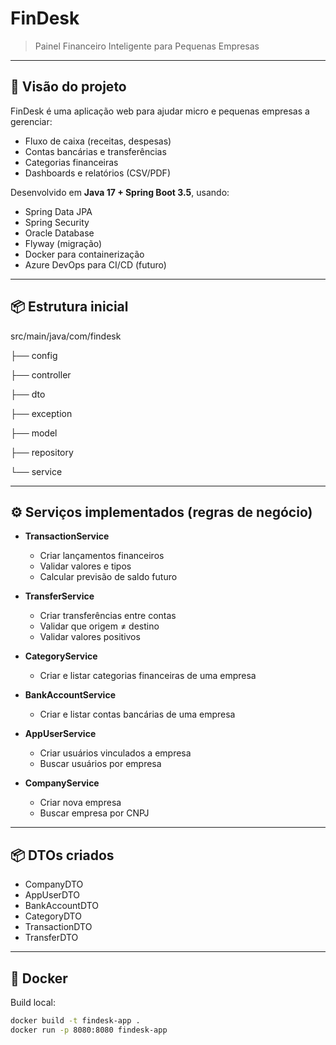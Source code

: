 # FinDesk

> Painel Financeiro Inteligente para Pequenas Empresas

---

## 🚀 Visão do projeto
FinDesk é uma aplicação web para ajudar micro e pequenas empresas a gerenciar:
- Fluxo de caixa (receitas, despesas)
- Contas bancárias e transferências
- Categorias financeiras
- Dashboards e relatórios (CSV/PDF)

Desenvolvido em **Java 17 + Spring Boot 3.5**, usando:
- Spring Data JPA
- Spring Security
- Oracle Database
- Flyway (migração)
- Docker para containerização
- Azure DevOps para CI/CD (futuro)

---

## 📦 Estrutura inicial
src/main/java/com/findesk

├── config

├── controller

├── dto

├── exception

├── model

├── repository

└── service

---

## ⚙️ **Serviços implementados (regras de negócio)**

- **TransactionService**
    - Criar lançamentos financeiros
    - Validar valores e tipos
    - Calcular previsão de saldo futuro

- **TransferService**
    - Criar transferências entre contas
    - Validar que origem ≠ destino
    - Validar valores positivos

- **CategoryService**
    - Criar e listar categorias financeiras de uma empresa

- **BankAccountService**
    - Criar e listar contas bancárias de uma empresa

- **AppUserService**
    - Criar usuários vinculados a empresa
    - Buscar usuários por empresa

- **CompanyService**
    - Criar nova empresa
    - Buscar empresa por CNPJ

---

## 📦 **DTOs criados**
- CompanyDTO
- AppUserDTO
- BankAccountDTO
- CategoryDTO
- TransactionDTO
- TransferDTO

---

## 🐳 Docker
Build local:
```bash
docker build -t findesk-app .
docker run -p 8080:8080 findesk-app
